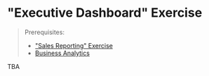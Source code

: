 # "Executive Dashboard" Exercise

> Prerequisites:
>   + ["Sales Reporting" Exercise](/exercises/sales-reporting/README.md)
>   + [Business Analytics](/units/unit-4b.md)


TBA
